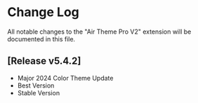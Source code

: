 # Change Log

All notable changes to the "Air Theme Pro V2" extension will be documented in this file.

## [Release v5.4.2]

- Major 2024 Color Theme Update
- Best Version
- Stable Version

